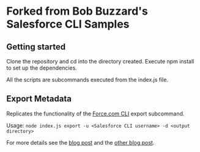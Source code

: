 # Forked from Bob Buzzard's Salesforce CLI Samples

## Getting started
Clone the repository and cd into the directory created.
Execute npm install to set up the dependencies.

All the scripts are subcommands executed from the index.js file.

## Export Metadata
Replicates the functionality of the [Force.com CLI](http://force-cli.herokuapp.com/) export subcommand.

Usage: `node index.js export -u <Salesforce CLI username> -d <output directory>`

For more details see the [blog post](https://bobbuzzard.blogspot.com/2018/07/export-metadata-with-salesforce-cli.html) and 
the [other blog post](bobbuzz.me.uk/2LCCPbF).
